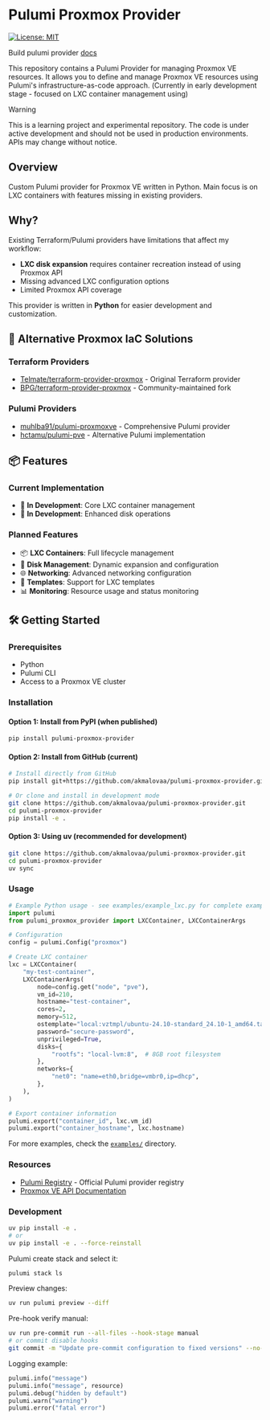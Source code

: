 # Pulumi Proxmox Provider

[![License: MIT](https://img.shields.io/badge/License-MIT-yellow.svg)](https://opensource.org/licenses/MIT)

Build pulumi provider [docs](https://www.pulumi.com/docs/iac/build-with-pulumi/build-a-provider/)

This repository contains a Pulumi Provider for managing Proxmox VE resources. It allows you to define and manage Proxmox VE resources using Pulumi's infrastructure-as-code approach. (Сurrently in early development stage - focused on LXC container management using)

> [!WARNING]
> This is a learning project and experimental repository. The code is under active development and should not be used in production environments. APIs may change without notice.

## Overview

Custom Pulumi provider for Proxmox VE written in Python. Main focus is on LXC containers with features missing in existing providers.

## Why?

Existing Terraform/Pulumi providers have limitations that affect my workflow:

- **LXC disk expansion** requires container recreation instead of using Proxmox API
- Missing advanced LXC configuration options
- Limited Proxmox API coverage

This provider is written in **Python** for easier development and customization.

## 🔗 Alternative Proxmox IaC Solutions

### Terraform Providers

- [Telmate/terraform-provider-proxmox](https://github.com/Telmate/terraform-provider-proxmox) - Original Terraform provider
- [BPG/terraform-provider-proxmox](https://github.com/bpg/terraform-provider-proxmox) - Community-maintained fork

### Pulumi Providers

- [muhlba91/pulumi-proxmoxve](https://github.com/muhlba91/pulumi-proxmoxve) - Comprehensive Pulumi provider
- [hctamu/pulumi-pve](https://github.com/hctamu/pulumi-pve) - Alternative Pulumi implementation

## 📦 Features

### Current Implementation

- 🚧 **In Development**: Core LXC container management
- 🚧 **In Development**: Enhanced disk operations

### Planned Features

- 📦 **LXC Containers**: Full lifecycle management
- 💾 **Disk Management**: Dynamic expansion and configuration
- 🌐 **Networking**: Advanced networking configuration
- 🔧 **Templates**: Support for LXC templates
- 📊 **Monitoring**: Resource usage and status monitoring

## 🛠️ Getting Started

### Prerequisites

- Python
- Pulumi CLI
- Access to a Proxmox VE cluster

### Installation

#### Option 1: Install from PyPI (when published)

```bash
pip install pulumi-proxmox-provider
```

#### Option 2: Install from GitHub (current)

```bash
# Install directly from GitHub
pip install git+https://github.com/akmalovaa/pulumi-proxmox-provider.git

# Or clone and install in development mode
git clone https://github.com/akmalovaa/pulumi-proxmox-provider.git
cd pulumi-proxmox-provider
pip install -e .
```

#### Option 3: Using uv (recommended for development)

```bash
git clone https://github.com/akmalovaa/pulumi-proxmox-provider.git
cd pulumi-proxmox-provider
uv sync
```

### Usage

```python
# Example Python usage - see examples/example_lxc.py for complete example
import pulumi
from pulumi_proxmox_provider import LXCContainer, LXCContainerArgs

# Configuration
config = pulumi.Config("proxmox")

# Create LXC container
lxc = LXCContainer(
    "my-test-container",
    LXCContainerArgs(
        node=config.get("node", "pve"),
        vm_id=210,
        hostname="test-container",
        cores=2,
        memory=512,
        ostemplate="local:vztmpl/ubuntu-24.10-standard_24.10-1_amd64.tar.zst",
        password="secure-password",
        unprivileged=True,
        disks={
            "rootfs": "local-lvm:8",  # 8GB root filesystem
        },
        networks={
            "net0": "name=eth0,bridge=vmbr0,ip=dhcp",
        },
    ),
)

# Export container information
pulumi.export("container_id", lxc.vm_id)
pulumi.export("container_hostname", lxc.hostname)
```

For more examples, check the [`examples/`](./examples/) directory.

### Resources

- [Pulumi Registry](https://www.pulumi.com/registry/) - Official Pulumi provider registry
- [Proxmox VE API Documentation](https://pve.proxmox.com/pve-docs/api-viewer/)

### Development

```sh
uv pip install -e .
# or
uv pip install -e . --force-reinstall
```

Pulumi create stack and select it:

```sh
pulumi stack ls
```

Preview changes:

```sh
uv run pulumi preview --diff
```

Pre-hook verify manual:

```sh
uv run pre-commit run --all-files --hook-stage manual
# or commit disable hooks
git commit -m "Update pre-commit configuration to fixed versions" --no-verify
```

Logging example:

```python
pulumi.info("message")
pulumi.info("message", resource)
pulumi.debug("hidden by default")
pulumi.warn("warning")
pulumi.error("fatal error")
```
